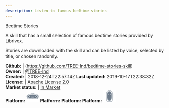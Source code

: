 ```yaml
---
description: Listen to famous bedtime stories
---
```

Bedtime Stories

A skill that has a small selection of famous bedtime stories  provided by Librivox.

Stories are downloaded with the skill and can be listed by voice, selected by title, or chosen randomly.

**Github:** | (https://github.com/TREE-Ind/bedtime-stories-skill)  
**Owner:** | [@TREE-Ind](https://github.com/TREE-Ind)  
**Created:** | 2018-12-24T22:57:14Z  **Last updated:** 2019-10-17T22:38:32Z  
**License:** | [Apache License 2.0](https://api.github.com/licenses/apache-2.0)  
**Market status:** | [In Market](https://market.mycroft.ai/skill/bedtime-stories-skill)  
**Platform:**   ![](.gitbook/assets/mark-1-icon.png) **Platform:**  **Platform:**  **Platform:**   ![](.gitbook/assets/mark-2-icon.png)   

